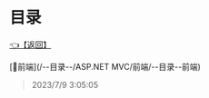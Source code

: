 # 目录  


[👈【返回】](/--目录--/--目录--root.md)  


[📁前端](/--目录--/ASP.NET MVC/前端/--目录--前端)  







> 2023/7/9 3:05:05
